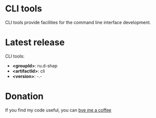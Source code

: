 # CLI tools
CLI tools provide facilities for the command line interface development.

# Latest release
CLI tools:
* **&lt;groupId&gt;**: ru.d-shap
* **&lt;artifactId&gt;**: cli
* **&lt;version&gt;**: -.-

# Donation
If you find my code useful, you can [bye me a coffee](https://www.paypal.me/dshapovalov)
